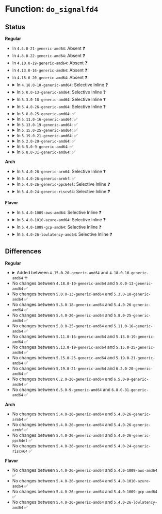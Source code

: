 # Function: <code>do_signalfd4</code>

## Status
<b>Regular</b>
<ul>
<li>
In <code>4.4.0-21-generic-amd64</code>: Absent ❓
</li>
<li>
In <code>4.8.0-22-generic-amd64</code>: Absent ❓
</li>
<li>
In <code>4.10.0-19-generic-amd64</code>: Absent ❓
</li>
<li>
In <code>4.13.0-16-generic-amd64</code>: Absent ❓
</li>
<li>
In <code>4.15.0-20-generic-amd64</code>: Absent ❓
</li>
<li>
<details>
<summary>In <code>4.18.0-10-generic-amd64</code>: Selective Inline ❓</summary>

```c
int do_signalfd4(int ufd, sigset_t * mask, int flags)
```

```json
{
  "name": "do_signalfd4",
  "collision_type": "Unique Static",
  "inline_type": "Selective",
  "funcs": [
    {
      "addr": 18446744071581913792,
      "name": "do_signalfd4",
      "external": false,
      "loc": "fs/signalfd.c:262",
      "file": "fs/signalfd.c",
      "inline": "not declared, inlined",
      "caller_inline": [],
      "caller_func": [
        "fs/signalfd.c:do_compat_signalfd4",
        "fs/signalfd.c:__ia32_sys_signalfd",
        "fs/signalfd.c:__x64_sys_signalfd",
        "fs/signalfd.c:__ia32_sys_signalfd4",
        "fs/signalfd.c:__x64_sys_signalfd4"
      ]
    }
  ],
  "symbols": [
    {
      "addr": 18446744071581913792,
      "name": "do_signalfd4",
      "section": ".text",
      "bind": "STB_LOCAL",
      "size": 373
    }
  ]
}
```
</details>
</li>
<li>
<details>
<summary>In <code>5.0.0-13-generic-amd64</code>: Selective Inline ❓</summary>

```c
int do_signalfd4(int ufd, sigset_t * mask, int flags)
```

```json
{
  "name": "do_signalfd4",
  "collision_type": "Unique Static",
  "inline_type": "Selective",
  "funcs": [
    {
      "addr": 18446744071581997344,
      "name": "do_signalfd4",
      "external": false,
      "loc": "fs/signalfd.c:262",
      "file": "fs/signalfd.c",
      "inline": "not declared, inlined",
      "caller_inline": [],
      "caller_func": [
        "fs/signalfd.c:do_compat_signalfd4",
        "fs/signalfd.c:__ia32_sys_signalfd",
        "fs/signalfd.c:__x64_sys_signalfd",
        "fs/signalfd.c:__ia32_sys_signalfd4",
        "fs/signalfd.c:__x64_sys_signalfd4"
      ]
    }
  ],
  "symbols": [
    {
      "addr": 18446744071581997344,
      "name": "do_signalfd4",
      "section": ".text",
      "bind": "STB_LOCAL",
      "size": 373
    }
  ]
}
```
</details>
</li>
<li>
<details>
<summary>In <code>5.3.0-18-generic-amd64</code>: Selective Inline ❓</summary>

```c
int do_signalfd4(int ufd, sigset_t * mask, int flags)
```

```json
{
  "name": "do_signalfd4",
  "collision_type": "Unique Static",
  "inline_type": "Selective",
  "funcs": [
    {
      "addr": 18446744071582133904,
      "name": "do_signalfd4",
      "external": false,
      "loc": "fs/signalfd.c:263",
      "file": "fs/signalfd.c",
      "inline": "not declared, inlined",
      "caller_inline": [],
      "caller_func": [
        "fs/signalfd.c:do_compat_signalfd4",
        "fs/signalfd.c:__ia32_sys_signalfd",
        "fs/signalfd.c:__x64_sys_signalfd",
        "fs/signalfd.c:__ia32_sys_signalfd4",
        "fs/signalfd.c:__x64_sys_signalfd4"
      ]
    }
  ],
  "symbols": [
    {
      "addr": 18446744071582133904,
      "name": "do_signalfd4",
      "section": ".text",
      "bind": "STB_LOCAL",
      "size": 392
    }
  ]
}
```
</details>
</li>
<li>
<details>
<summary>In <code>5.4.0-26-generic-amd64</code>: Selective Inline ❓</summary>

```c
int do_signalfd4(int ufd, sigset_t * mask, int flags)
```

```json
{
  "name": "do_signalfd4",
  "collision_type": "Unique Static",
  "inline_type": "Selective",
  "funcs": [
    {
      "addr": 18446744071582211056,
      "name": "do_signalfd4",
      "external": false,
      "loc": "fs/signalfd.c:263",
      "file": "fs/signalfd.c",
      "inline": "not declared, inlined",
      "caller_inline": [],
      "caller_func": [
        "fs/signalfd.c:do_compat_signalfd4",
        "fs/signalfd.c:__ia32_sys_signalfd",
        "fs/signalfd.c:__x64_sys_signalfd",
        "fs/signalfd.c:__ia32_sys_signalfd4",
        "fs/signalfd.c:__x64_sys_signalfd4"
      ]
    }
  ],
  "symbols": [
    {
      "addr": 18446744071582211056,
      "name": "do_signalfd4",
      "section": ".text",
      "bind": "STB_LOCAL",
      "size": 392
    }
  ]
}
```
</details>
</li>
<li>
<details>
<summary>In <code>5.8.0-25-generic-amd64</code>: ✅</summary>

```c
int do_signalfd4(int ufd, sigset_t * mask, int flags)
```

```json
{
  "name": "do_signalfd4",
  "collision_type": "Unique Static",
  "inline_type": "No",
  "funcs": [
    {
      "addr": 18446744071582447744,
      "name": "do_signalfd4",
      "external": false,
      "loc": "fs/signalfd.c:263",
      "file": "fs/signalfd.c",
      "inline": "seen, unknown",
      "caller_inline": [],
      "caller_func": [
        "fs/signalfd.c:__x32_compat_sys_signalfd",
        "fs/signalfd.c:__ia32_compat_sys_signalfd",
        "fs/signalfd.c:__x32_compat_sys_signalfd4",
        "fs/signalfd.c:__ia32_compat_sys_signalfd4",
        "fs/signalfd.c:__ia32_sys_signalfd",
        "fs/signalfd.c:__x64_sys_signalfd",
        "fs/signalfd.c:__ia32_sys_signalfd4",
        "fs/signalfd.c:__x64_sys_signalfd4"
      ]
    }
  ],
  "symbols": [
    {
      "addr": 18446744071582447744,
      "name": "do_signalfd4",
      "section": ".text",
      "bind": "STB_LOCAL",
      "size": 356
    }
  ]
}
```
</details>
</li>
<li>
<details>
<summary>In <code>5.11.0-16-generic-amd64</code>: ✅</summary>

```c
int do_signalfd4(int ufd, sigset_t * mask, int flags)
```

```json
{
  "name": "do_signalfd4",
  "collision_type": "Unique Static",
  "inline_type": "No",
  "funcs": [
    {
      "addr": 18446744071582504416,
      "name": "do_signalfd4",
      "external": false,
      "loc": "fs/signalfd.c:263",
      "file": "fs/signalfd.c",
      "inline": "seen, unknown",
      "caller_inline": [],
      "caller_func": [
        "fs/signalfd.c:__x32_compat_sys_signalfd",
        "fs/signalfd.c:__ia32_compat_sys_signalfd",
        "fs/signalfd.c:__x32_compat_sys_signalfd4",
        "fs/signalfd.c:__ia32_compat_sys_signalfd4",
        "fs/signalfd.c:__ia32_sys_signalfd",
        "fs/signalfd.c:__x64_sys_signalfd",
        "fs/signalfd.c:__ia32_sys_signalfd4",
        "fs/signalfd.c:__x64_sys_signalfd4"
      ]
    }
  ],
  "symbols": [
    {
      "addr": 18446744071582504416,
      "name": "do_signalfd4",
      "section": ".text",
      "bind": "STB_LOCAL",
      "size": 356
    }
  ]
}
```
</details>
</li>
<li>
<details>
<summary>In <code>5.13.0-19-generic-amd64</code>: ✅</summary>

```c
int do_signalfd4(int ufd, sigset_t * mask, int flags)
```

```json
{
  "name": "do_signalfd4",
  "collision_type": "Unique Static",
  "inline_type": "No",
  "funcs": [
    {
      "addr": 18446744071582532192,
      "name": "do_signalfd4",
      "external": false,
      "loc": "fs/signalfd.c:262",
      "file": "fs/signalfd.c",
      "inline": "seen, unknown",
      "caller_inline": [],
      "caller_func": [
        "fs/signalfd.c:__x32_compat_sys_signalfd",
        "fs/signalfd.c:__ia32_compat_sys_signalfd",
        "fs/signalfd.c:__x32_compat_sys_signalfd4",
        "fs/signalfd.c:__ia32_compat_sys_signalfd4",
        "fs/signalfd.c:__ia32_sys_signalfd",
        "fs/signalfd.c:__x64_sys_signalfd",
        "fs/signalfd.c:__ia32_sys_signalfd4",
        "fs/signalfd.c:__x64_sys_signalfd4"
      ]
    }
  ],
  "symbols": [
    {
      "addr": 18446744071582532192,
      "name": "do_signalfd4",
      "section": ".text",
      "bind": "STB_LOCAL",
      "size": 356
    }
  ]
}
```
</details>
</li>
<li>
<details>
<summary>In <code>5.15.0-25-generic-amd64</code>: ✅</summary>

```c
int do_signalfd4(int ufd, sigset_t * mask, int flags)
```

```json
{
  "name": "do_signalfd4",
  "collision_type": "Unique Static",
  "inline_type": "No",
  "funcs": [
    {
      "addr": 18446744071582848256,
      "name": "do_signalfd4",
      "external": false,
      "loc": "fs/signalfd.c:252",
      "file": "fs/signalfd.c",
      "inline": "seen, unknown",
      "caller_inline": [],
      "caller_func": [
        "fs/signalfd.c:__x64_compat_sys_signalfd",
        "fs/signalfd.c:__ia32_compat_sys_signalfd",
        "fs/signalfd.c:__x64_compat_sys_signalfd4",
        "fs/signalfd.c:__ia32_compat_sys_signalfd4",
        "fs/signalfd.c:__ia32_sys_signalfd",
        "fs/signalfd.c:__x64_sys_signalfd",
        "fs/signalfd.c:__ia32_sys_signalfd4",
        "fs/signalfd.c:__x64_sys_signalfd4"
      ]
    }
  ],
  "symbols": [
    {
      "addr": 18446744071582848256,
      "name": "do_signalfd4",
      "section": ".text",
      "bind": "STB_LOCAL",
      "size": 356
    }
  ]
}
```
</details>
</li>
<li>
<details>
<summary>In <code>5.19.0-21-generic-amd64</code>: ✅</summary>

```c
int do_signalfd4(int ufd, sigset_t * mask, int flags)
```

```json
{
  "name": "do_signalfd4",
  "collision_type": "Unique Static",
  "inline_type": "No",
  "funcs": [
    {
      "addr": 18446744071583410080,
      "name": "do_signalfd4",
      "external": false,
      "loc": "fs/signalfd.c:253",
      "file": "fs/signalfd.c",
      "inline": "seen, unknown",
      "caller_inline": [],
      "caller_func": [
        "fs/signalfd.c:__ia32_compat_sys_signalfd",
        "fs/signalfd.c:__ia32_compat_sys_signalfd4",
        "fs/signalfd.c:__ia32_sys_signalfd",
        "fs/signalfd.c:__x64_sys_signalfd",
        "fs/signalfd.c:__ia32_sys_signalfd4",
        "fs/signalfd.c:__x64_sys_signalfd4"
      ]
    }
  ],
  "symbols": [
    {
      "addr": 18446744071583410080,
      "name": "do_signalfd4",
      "section": ".text",
      "bind": "STB_LOCAL",
      "size": 386
    }
  ]
}
```
</details>
</li>
<li>
<details>
<summary>In <code>6.2.0-20-generic-amd64</code>: ✅</summary>

```c
int do_signalfd4(int ufd, sigset_t * mask, int flags)
```

```json
{
  "name": "do_signalfd4",
  "collision_type": "Unique Static",
  "inline_type": "No",
  "funcs": [
    {
      "addr": 18446744071583997168,
      "name": "do_signalfd4",
      "external": false,
      "loc": "fs/signalfd.c:253",
      "file": "fs/signalfd.c",
      "inline": "seen, unknown",
      "caller_inline": [],
      "caller_func": [
        "fs/signalfd.c:__ia32_compat_sys_signalfd",
        "fs/signalfd.c:__ia32_compat_sys_signalfd4",
        "fs/signalfd.c:__ia32_sys_signalfd",
        "fs/signalfd.c:__x64_sys_signalfd",
        "fs/signalfd.c:__ia32_sys_signalfd4",
        "fs/signalfd.c:__x64_sys_signalfd4"
      ]
    }
  ],
  "symbols": [
    {
      "addr": 18446744071583997168,
      "name": "do_signalfd4",
      "section": ".text",
      "bind": "STB_LOCAL",
      "size": 386
    }
  ]
}
```
</details>
</li>
<li>
<details>
<summary>In <code>6.5.0-9-generic-amd64</code>: ✅</summary>

```c
int do_signalfd4(int ufd, sigset_t * mask, int flags)
```

```json
{
  "name": "do_signalfd4",
  "collision_type": "Unique Static",
  "inline_type": "No",
  "funcs": [
    {
      "addr": 18446744071584221840,
      "name": "do_signalfd4",
      "external": false,
      "loc": "fs/signalfd.c:253",
      "file": "fs/signalfd.c",
      "inline": "seen, unknown",
      "caller_inline": [],
      "caller_func": [
        "fs/signalfd.c:__ia32_compat_sys_signalfd",
        "fs/signalfd.c:__ia32_compat_sys_signalfd4",
        "fs/signalfd.c:__ia32_sys_signalfd",
        "fs/signalfd.c:__x64_sys_signalfd",
        "fs/signalfd.c:__ia32_sys_signalfd4",
        "fs/signalfd.c:__x64_sys_signalfd4"
      ]
    }
  ],
  "symbols": [
    {
      "addr": 18446744071584221840,
      "name": "do_signalfd4",
      "section": ".text",
      "bind": "STB_LOCAL",
      "size": 389
    }
  ]
}
```
</details>
</li>
<li>
<details>
<summary>In <code>6.8.0-31-generic-amd64</code>: ✅</summary>

```c
int do_signalfd4(int ufd, sigset_t * mask, int flags)
```

```json
{
  "name": "do_signalfd4",
  "collision_type": "Unique Static",
  "inline_type": "No",
  "funcs": [
    {
      "addr": 18446744071584436384,
      "name": "do_signalfd4",
      "external": false,
      "loc": "fs/signalfd.c:253",
      "file": "fs/signalfd.c",
      "inline": "seen, unknown",
      "caller_inline": [],
      "caller_func": [
        "fs/signalfd.c:__ia32_compat_sys_signalfd",
        "fs/signalfd.c:__ia32_compat_sys_signalfd4",
        "fs/signalfd.c:__ia32_sys_signalfd",
        "fs/signalfd.c:__x64_sys_signalfd",
        "fs/signalfd.c:__ia32_sys_signalfd4",
        "fs/signalfd.c:__x64_sys_signalfd4"
      ]
    }
  ],
  "symbols": [
    {
      "addr": 18446744071584436384,
      "name": "do_signalfd4",
      "section": ".text",
      "bind": "STB_LOCAL",
      "size": 440
    }
  ]
}
```
</details>
</li>
</ul>
<b>Arch</b>
<ul>
<li>
<details>
<summary>In <code>5.4.0-26-generic-arm64</code>: Selective Inline ❓</summary>

```c
int do_signalfd4(int ufd, sigset_t * mask, int flags)
```

```json
{
  "name": "do_signalfd4",
  "collision_type": "Unique Static",
  "inline_type": "Selective",
  "funcs": [
    {
      "addr": 18446603336493774216,
      "name": "do_signalfd4",
      "external": false,
      "loc": "fs/signalfd.c:263",
      "file": "fs/signalfd.c",
      "inline": "not declared, inlined",
      "caller_inline": [],
      "caller_func": [
        "fs/signalfd.c:__arm64_compat_sys_signalfd",
        "fs/signalfd.c:__arm64_compat_sys_signalfd4",
        "fs/signalfd.c:__arm64_sys_signalfd",
        "fs/signalfd.c:__arm64_sys_signalfd4"
      ]
    }
  ],
  "symbols": [
    {
      "addr": 18446603336493774216,
      "name": "do_signalfd4",
      "section": ".text",
      "bind": "STB_LOCAL",
      "size": 504
    }
  ]
}
```
</details>
</li>
<li>
<details>
<summary>In <code>5.4.0-26-generic-armhf</code>: ✅</summary>

```c
int do_signalfd4(int ufd, sigset_t * mask, int flags)
```

```json
{
  "name": "do_signalfd4",
  "collision_type": "Unique Static",
  "inline_type": "No",
  "funcs": [
    {
      "addr": 3227290000,
      "name": "do_signalfd4",
      "external": false,
      "loc": "fs/signalfd.c:263",
      "file": "fs/signalfd.c",
      "inline": "seen, unknown",
      "caller_inline": [],
      "caller_func": [
        "fs/signalfd.c:__se_sys_signalfd",
        "fs/signalfd.c:__se_sys_signalfd4"
      ]
    }
  ],
  "symbols": [
    {
      "addr": 3227290000,
      "name": "do_signalfd4",
      "section": ".text",
      "bind": "STB_LOCAL",
      "size": 416
    }
  ]
}
```
</details>
</li>
<li>
<details>
<summary>In <code>5.4.0-26-generic-ppc64el</code>: Selective Inline ❓</summary>

```c
int do_signalfd4(int ufd, sigset_t * mask, int flags)
```

```json
{
  "name": "do_signalfd4",
  "collision_type": "Unique Static",
  "inline_type": "Selective",
  "funcs": [
    {
      "addr": 13835058055287387280,
      "name": "do_signalfd4",
      "external": false,
      "loc": "fs/signalfd.c:263",
      "file": "fs/signalfd.c",
      "inline": "not declared, inlined",
      "caller_inline": [],
      "caller_func": [
        "fs/signalfd.c:__se_compat_sys_signalfd",
        "fs/signalfd.c:__se_compat_sys_signalfd4",
        "fs/signalfd.c:__se_sys_signalfd",
        "fs/signalfd.c:__se_sys_signalfd4"
      ]
    }
  ],
  "symbols": [
    {
      "addr": 13835058055287387280,
      "name": "do_signalfd4",
      "section": ".text",
      "bind": "STB_LOCAL",
      "size": 676
    }
  ]
}
```
</details>
</li>
<li>
<details>
<summary>In <code>5.4.0-24-generic-riscv64</code>: Selective Inline ❓</summary>

```c
int do_signalfd4(int ufd, sigset_t * mask, int flags)
```

```json
{
  "name": "do_signalfd4",
  "collision_type": "Unique Static",
  "inline_type": "Selective",
  "funcs": [
    {
      "addr": 18446743936273370994,
      "name": "do_signalfd4",
      "external": false,
      "loc": "fs/signalfd.c:263",
      "file": "fs/signalfd.c",
      "inline": "not declared, inlined",
      "caller_inline": [],
      "caller_func": [
        "fs/signalfd.c:__se_sys_signalfd",
        "fs/signalfd.c:__se_sys_signalfd4"
      ]
    }
  ],
  "symbols": [
    {
      "addr": 18446743936273370994,
      "name": "do_signalfd4",
      "section": ".text",
      "bind": "STB_LOCAL",
      "size": 390
    }
  ]
}
```
</details>
</li>
</ul>
<b>Flavor</b>
<ul>
<li>
<details>
<summary>In <code>5.4.0-1009-aws-amd64</code>: Selective Inline ❓</summary>

```c
int do_signalfd4(int ufd, sigset_t * mask, int flags)
```

```json
{
  "name": "do_signalfd4",
  "collision_type": "Unique Static",
  "inline_type": "Selective",
  "funcs": [
    {
      "addr": 18446744071582179792,
      "name": "do_signalfd4",
      "external": false,
      "loc": "fs/signalfd.c:263",
      "file": "fs/signalfd.c",
      "inline": "not declared, inlined",
      "caller_inline": [],
      "caller_func": [
        "fs/signalfd.c:do_compat_signalfd4",
        "fs/signalfd.c:__ia32_sys_signalfd",
        "fs/signalfd.c:__x64_sys_signalfd",
        "fs/signalfd.c:__ia32_sys_signalfd4",
        "fs/signalfd.c:__x64_sys_signalfd4"
      ]
    }
  ],
  "symbols": [
    {
      "addr": 18446744071582179792,
      "name": "do_signalfd4",
      "section": ".text",
      "bind": "STB_LOCAL",
      "size": 392
    }
  ]
}
```
</details>
</li>
<li>
<details>
<summary>In <code>5.4.0-1010-azure-amd64</code>: Selective Inline ❓</summary>

```c
int do_signalfd4(int ufd, sigset_t * mask, int flags)
```

```json
{
  "name": "do_signalfd4",
  "collision_type": "Unique Static",
  "inline_type": "Selective",
  "funcs": [
    {
      "addr": 18446744071582117424,
      "name": "do_signalfd4",
      "external": false,
      "loc": "fs/signalfd.c:263",
      "file": "fs/signalfd.c",
      "inline": "not declared, inlined",
      "caller_inline": [],
      "caller_func": [
        "fs/signalfd.c:do_compat_signalfd4",
        "fs/signalfd.c:__ia32_sys_signalfd",
        "fs/signalfd.c:__x64_sys_signalfd",
        "fs/signalfd.c:__ia32_sys_signalfd4",
        "fs/signalfd.c:__x64_sys_signalfd4"
      ]
    }
  ],
  "symbols": [
    {
      "addr": 18446744071582117424,
      "name": "do_signalfd4",
      "section": ".text",
      "bind": "STB_LOCAL",
      "size": 386
    }
  ]
}
```
</details>
</li>
<li>
<details>
<summary>In <code>5.4.0-1009-gcp-amd64</code>: Selective Inline ❓</summary>

```c
int do_signalfd4(int ufd, sigset_t * mask, int flags)
```

```json
{
  "name": "do_signalfd4",
  "collision_type": "Unique Static",
  "inline_type": "Selective",
  "funcs": [
    {
      "addr": 18446744071582170272,
      "name": "do_signalfd4",
      "external": false,
      "loc": "fs/signalfd.c:263",
      "file": "fs/signalfd.c",
      "inline": "not declared, inlined",
      "caller_inline": [],
      "caller_func": [
        "fs/signalfd.c:do_compat_signalfd4",
        "fs/signalfd.c:__ia32_sys_signalfd",
        "fs/signalfd.c:__x64_sys_signalfd",
        "fs/signalfd.c:__ia32_sys_signalfd4",
        "fs/signalfd.c:__x64_sys_signalfd4"
      ]
    }
  ],
  "symbols": [
    {
      "addr": 18446744071582170272,
      "name": "do_signalfd4",
      "section": ".text",
      "bind": "STB_LOCAL",
      "size": 392
    }
  ]
}
```
</details>
</li>
<li>
<details>
<summary>In <code>5.4.0-26-lowlatency-amd64</code>: Selective Inline ❓</summary>

```c
int do_signalfd4(int ufd, sigset_t * mask, int flags)
```

```json
{
  "name": "do_signalfd4",
  "collision_type": "Unique Static",
  "inline_type": "Selective",
  "funcs": [
    {
      "addr": 18446744071582247248,
      "name": "do_signalfd4",
      "external": false,
      "loc": "fs/signalfd.c:263",
      "file": "fs/signalfd.c",
      "inline": "not declared, inlined",
      "caller_inline": [],
      "caller_func": [
        "fs/signalfd.c:do_compat_signalfd4",
        "fs/signalfd.c:__ia32_sys_signalfd",
        "fs/signalfd.c:__x64_sys_signalfd",
        "fs/signalfd.c:__ia32_sys_signalfd4",
        "fs/signalfd.c:__x64_sys_signalfd4"
      ]
    }
  ],
  "symbols": [
    {
      "addr": 18446744071582247248,
      "name": "do_signalfd4",
      "section": ".text",
      "bind": "STB_LOCAL",
      "size": 383
    }
  ]
}
```
</details>
</li>
</ul>

## Differences
<b>Regular</b>
<ul>
<li>
<details>
<summary>Added between <code>4.15.0-20-generic-amd64</code> and <code>4.18.0-10-generic-amd64</code> ➕</summary>

```c
int do_signalfd4(int ufd, sigset_t * mask, int flags)
```
</details>
</li>
<li>
No changes between <code>4.18.0-10-generic-amd64</code> and <code>5.0.0-13-generic-amd64</code> ✅
</li>
<li>
No changes between <code>5.0.0-13-generic-amd64</code> and <code>5.3.0-18-generic-amd64</code> ✅
</li>
<li>
No changes between <code>5.3.0-18-generic-amd64</code> and <code>5.4.0-26-generic-amd64</code> ✅
</li>
<li>
No changes between <code>5.4.0-26-generic-amd64</code> and <code>5.8.0-25-generic-amd64</code> ✅
</li>
<li>
No changes between <code>5.8.0-25-generic-amd64</code> and <code>5.11.0-16-generic-amd64</code> ✅
</li>
<li>
No changes between <code>5.11.0-16-generic-amd64</code> and <code>5.13.0-19-generic-amd64</code> ✅
</li>
<li>
No changes between <code>5.13.0-19-generic-amd64</code> and <code>5.15.0-25-generic-amd64</code> ✅
</li>
<li>
No changes between <code>5.15.0-25-generic-amd64</code> and <code>5.19.0-21-generic-amd64</code> ✅
</li>
<li>
No changes between <code>5.19.0-21-generic-amd64</code> and <code>6.2.0-20-generic-amd64</code> ✅
</li>
<li>
No changes between <code>6.2.0-20-generic-amd64</code> and <code>6.5.0-9-generic-amd64</code> ✅
</li>
<li>
No changes between <code>6.5.0-9-generic-amd64</code> and <code>6.8.0-31-generic-amd64</code> ✅
</li>
</ul>
<b>Arch</b>
<ul>
<li>
No changes between <code>5.4.0-26-generic-amd64</code> and <code>5.4.0-26-generic-arm64</code> ✅
</li>
<li>
No changes between <code>5.4.0-26-generic-amd64</code> and <code>5.4.0-26-generic-armhf</code> ✅
</li>
<li>
No changes between <code>5.4.0-26-generic-amd64</code> and <code>5.4.0-26-generic-ppc64el</code> ✅
</li>
<li>
No changes between <code>5.4.0-26-generic-amd64</code> and <code>5.4.0-24-generic-riscv64</code> ✅
</li>
</ul>
<b>Flavor</b>
<ul>
<li>
No changes between <code>5.4.0-26-generic-amd64</code> and <code>5.4.0-1009-aws-amd64</code> ✅
</li>
<li>
No changes between <code>5.4.0-26-generic-amd64</code> and <code>5.4.0-1010-azure-amd64</code> ✅
</li>
<li>
No changes between <code>5.4.0-26-generic-amd64</code> and <code>5.4.0-1009-gcp-amd64</code> ✅
</li>
<li>
No changes between <code>5.4.0-26-generic-amd64</code> and <code>5.4.0-26-lowlatency-amd64</code> ✅
</li>
</ul>
